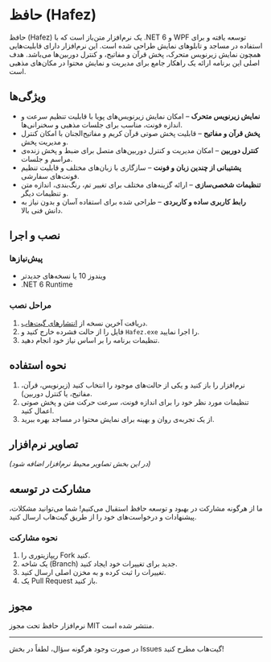 # حافظ (Hafez)

حافظ (Hafez) یک نرم‌افزار متن‌باز است که با .NET 6 و WPF توسعه یافته و برای استفاده در مساجد و تابلوهای نمایش طراحی شده است. این نرم‌افزار دارای قابلیت‌هایی همچون نمایش زیرنویس متحرک، پخش قرآن و مفاتیح، و کنترل دوربین‌ها می‌باشد. هدف اصلی این برنامه ارائه یک راهکار جامع برای مدیریت و نمایش محتوا در مکان‌های مذهبی است.

## ویژگی‌ها

- **نمایش زیرنویس متحرک** – امکان نمایش زیرنویس‌های پویا با قابلیت تنظیم سرعت و اندازه فونت، مناسب برای جلسات مذهبی و سخنرانی‌ها.
- **پخش قرآن و مفاتیح** – قابلیت پخش صوتی قرآن کریم و مفاتیح‌الجنان با امکان کنترل و مدیریت پخش.
- **کنترل دوربین** – امکان مدیریت و کنترل دوربین‌های متصل برای ضبط و پخش زنده‌ی مراسم و جلسات.
- **پشتیبانی از چندین زبان و فونت** – سازگاری با زبان‌های مختلف و قابلیت تنظیم فونت‌های سفارشی.
- **تنظیمات شخصی‌سازی** – ارائه گزینه‌های مختلف برای تغییر تم، رنگ‌بندی، اندازه متن و تنظیمات دیگر.
- **رابط کاربری ساده و کاربردی** – طراحی شده برای استفاده آسان و بدون نیاز به دانش فنی بالا.

## نصب و اجرا

### پیش‌نیازها
- ویندوز 10 یا نسخه‌های جدیدتر
- .NET 6 Runtime

### مراحل نصب
1. دریافت آخرین نسخه از [انتشارهای گیت‌هاب](#).
2. فایل را از حالت فشرده خارج کنید و `Hafez.exe` را اجرا نمایید.
3. تنظیمات برنامه را بر اساس نیاز خود انجام دهید.

## نحوه استفاده

1. نرم‌افزار را باز کنید و یکی از حالت‌های موجود را انتخاب کنید (زیرنویس، قرآن، مفاتیح، یا کنترل دوربین).
2. تنظیمات مورد نظر خود را برای اندازه فونت، سرعت حرکت متن و پخش صوتی اعمال کنید.
3. از یک تجربه‌ی روان و بهینه برای نمایش محتوا در مساجد بهره ببرید.

## تصاویر نرم‌افزار
_(در این بخش تصاویر محیط نرم‌افزار اضافه شود)_

## مشارکت در توسعه

ما از هرگونه مشارکت در بهبود و توسعه حافظ استقبال می‌کنیم! شما می‌توانید مشکلات، پیشنهادات و درخواست‌های خود را از طریق گیت‌هاب ارسال کنید.

### نحوه مشارکت
1. ریپازیتوری را Fork کنید.
2. یک شاخه (Branch) جدید برای تغییرات خود ایجاد کنید.
3. تغییرات را ثبت کرده و به مخزن اصلی ارسال کنید.
4. یک Pull Request باز کنید.

## مجوز

نرم‌افزار حافظ تحت مجوز MIT منتشر شده است.

---

در صورت وجود هرگونه سؤال، لطفاً در بخش Issues گیت‌هاب مطرح کنید!


